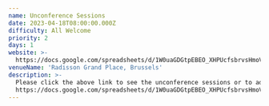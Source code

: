 ```yaml
---
name: Unconference Sessions
date: 2023-04-18T08:00:00.000Z
difficulty: All Welcome
priority: 2
days: 1
website: >-
  https://docs.google.com/spreadsheets/d/1W0uaGDGtpEBEO_XHPUcfsbrvsHmoVhvSHB0ZMPOFZME/edit?usp=sharing
venueName: 'Radisson Grand Place, Brussels'
description: >-
  Please click the above link to see the unconference sessions or to add yours!
  https://docs.google.com/spreadsheets/d/1W0uaGDGtpEBEO_XHPUcfsbrvsHmoVhvSHB0ZMPOFZME/edit?usp=sharing
---
```







